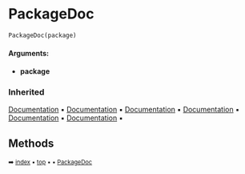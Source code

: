 # PackageDoc

``` python
PackageDoc(package)
```



#### Arguments:
- **package**

### Inherited

[Documentation](docum-documentation.md) :black_small_square: [Documentation](docum-documentation.md) :black_small_square: [Documentation](docum-documentation.md) :black_small_square: [Documentation](docum-documentation.md) :black_small_square: [Documentation](docum-documentation.md) :black_small_square: [Documentation](docum-documentation.md) :black_small_square:

## Methods



<sub>:arrow_right: [index](index.md) :black_small_square: [top](#packagedoc) :black_small_square:  :black_small_square: [PackageDoc](pydoc-packagedoc.md)</sub>
